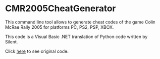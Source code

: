 # CMR2005CheatGenerator

This command line tool allows to generate cheat codes of the game Colin McRae Rally 2005 for platforms PC, PS2, PSP, XBOX.

This code is a Visual Basic .NET translation of Python code written by Silent.

Click [here](https://github.com/Nenkai/GameCheat-Unlockers/tree/main/CMR2005CheatGen) to see original code.
